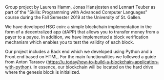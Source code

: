 Group project by Laurens Hamm, Jonas Hansjosten and Lennart Teuber as part of the "Skills: Programming with Advanced Computer Languages" course during the Fall Semester 2019 at the University of St. Gallen.

We have developed HSG coin: a simple blockchain implementation in the form of a decentralized app (dAPP) that allows you to transfer money from a payer to a payee. In addition, we have implemented a block verification mechanism which enables you to test the validity of each block.

Our project includes a Back end which we developed using Python and a Front end based on HTML. For the main functionalities we followed a guide from Anton Tarasov (https://u.today/how-to-build-a-blockchain-application-with-python). In essence, our blockchain will be located on the hard drive where the genesis block is initialized. 
